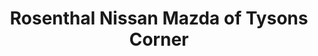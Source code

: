 ---
title: "Rosenthal Nissan Mazda of Tysons Corner"
url: /vienna/rosenthal-nissan-mazda-of-tysons-corner/
shop: Autohaus
---